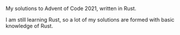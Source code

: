 My solutions to Advent of Code 2021, written in Rust.

I am still learning Rust, so a lot of my solutions are formed with basic knowledge of Rust.

